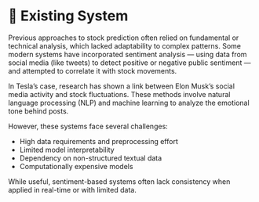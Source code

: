 # 🧠 Existing System

Previous approaches to stock prediction often relied on fundamental or technical analysis, which lacked adaptability to complex patterns. Some modern systems have incorporated sentiment analysis — using data from social media (like tweets) to detect positive or negative public sentiment — and attempted to correlate it with stock movements.

In Tesla’s case, research has shown a link between Elon Musk’s social media activity and stock fluctuations. These methods involve natural language processing (NLP) and machine learning to analyze the emotional tone behind posts.

However, these systems face several challenges:
- High data requirements and preprocessing effort
- Limited model interpretability
- Dependency on non-structured textual data
- Computationally expensive models

While useful, sentiment-based systems often lack consistency when applied in real-time or with limited data.


